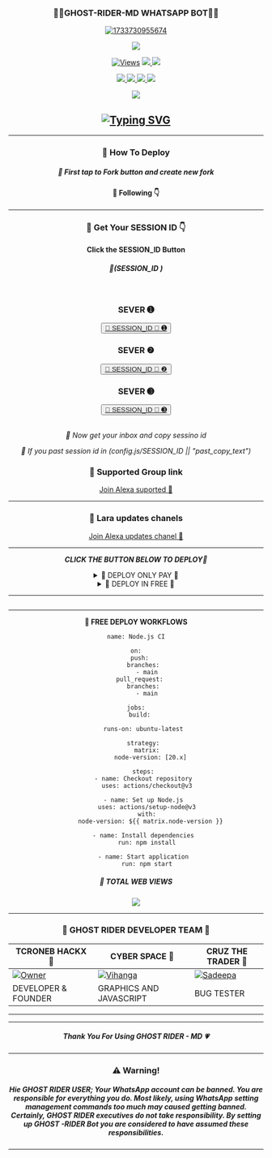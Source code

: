 <div align="center">
	<h3>👧🏻GHOST-RIDER-MD WHATSAPP BOT👧🏻</h3>
<a href="https://ibb.co/wBBKGBj"><img src="https://i.ibb.co/9ccqKcS/1733730955674.jpg" alt="1733730955674" border="0"></a>
</div>
<p align="center">
  <a href="httsp://github.com/Dark-Town/GHOST-RIDER">
    <img src="https://img.shields.io/docker/pulls/blackamda/queenamdi?style=flat-square&label=Docker+Pulls">
  </a>
</p>

<p align="center">

  <a href="https://github.com/Dark-Town/GHOST-RIDER">
    <img src="https://hits.seeyoufarm.com/api/count/incr/badge.svg?url=https%3A%2F%2Fgithub.com%2Fsadiyamin%2FLara-MD&count_bg=%2379C83D&title_bg=%23555555&icon=gitpod.svg&icon_color=%23E7E7E7&title=Views&edge_flat=false" alt="Views"/></a>
  
  </a>
  <a href="https://github.com/Dark-Town/GHOST-RIDER/fork">
    <img src="https://img.shields.io/github/forks/Dark-Town/GHOST-RIDER?label=Fork&style=social">
    
  </a>
  <a href="https://github.com/Dark-Town/GHOST-RIDER/stargazers">
    <img src="https://img.shields.io/github/stars/sadiyamin/Lara-MD?style=social">
  </a>
</p>

<p align="center">
  <a href="httsp://github.com/Dark-Town/GHOST-RIDER">
    <img src="https://img.shields.io/github/repo-size/Dark-Town/GHOST-RIDER?color=purple&label=Repo%20Size&style=plastic">

  </a>
  <a href="httsp://github.com/Dark-Town/GHOST-RIDERD">
    <img src="https://img.shields.io/github/license/sadiyamin/Lara-MD?color=purple&label=License&style=plastic">

  </a>
  <a href="httsp://github.com/Dark-Town/GHOST-RIDER">
    <img src="https://img.shields.io/github/languages/top/sadiyamin/Lara-MD?color=purple&label=Javascript&style=plastic">

  </a>
  <a href="httsp://github.com/Dark-Town/GHOST-RIDE">
    <img src="https://img.shields.io/static/v1?label=Author&message=CRONE%20min&color=purple&style=plastic">

  </a>
  </p>
 <p align="center">
  <a href="https://wa.me/263716254192">
    <img src="https://img.shields.io/badge/Contact%20Me%20On%20Whatsapp-CRONE%20MD%20BOT-purple&style=plastic">

  </a>
</p>
<div align="center">
</p>
	
## [![Typing SVG](https://readme-typing-svg.herokuapp.com?font=Rockstar-ExtraBold&color=F00&lines=HELLO+IM+ZW+CODER+GHOST+RIDER+DEVELOPER)](https://git.io/typing-svg)



<hr>

		
       
<h3>🌸 How To Deploy </h3>

<h5>🌸 First tap to Fork button and create new fork</h5>

<h4>🌸 Following 👇</h4>
<hr>	
<h3>🌸 Get Your SESSION ID 👇</h3> 
<h4>Click the SESSION_ID Button</h4>
<h5>🌸(SESSION_ID )</h5> 
<br>
<h3>SEVER ➊</h3>
<div align="center">
<button><tr><a href="https://ghost-pair-ihmy.onrender.com/">🌸 SESSION_ID 🌸 ➊</a></tr></button>
<br>
<h3>SEVER ❷</h3>
<div align="center">
<button><tr><a href="https://dry-adda-gangster-fa80e06d.koyeb.app/">🌸 SESSION_ID 🌸 ❷</a></tr></button>
<br>
<h3>SEVER ➌</h3>
<div align="center">
<button><tr><a href="https://express-pairing-code2-1.onrender.com/">🌸 SESSION_ID 🌸 ➌</a></tr></button>
</div>
<br>

*🌸 Now get your inbox and copy sessino id*

*🌸 If you past session id in (config.js/SESSION_ID || "past_copy_text")*

<h3>🌸 Supported Group link </h3>
<a href="https://chat.whatsapp.com/Ci5mDk9zEVF95NcuqEtzl4">Join Alexa suported 👧</a>
<hr>
<h3>🌸 Lara updates chanels </h3>
<a href="https://whatsapp.com/channel/0029VaD5t8S1nozDfDDjRj2J">Join Alexa updates chanel 👧</a>
<hr>

***CLICK THE BUTTON BELOW TO DEPLOY🌸***

 <details close>
<summary>🌸 DEPLOY ONLY PAY 🌸</summary>
	 
--------	 
1.  #### DEPLOY IN HEROKU 

[![Deploy](https://www.herokucdn.com/deploy/button.svg)](https://dashboard.heroku.com/new-app?template=https://github.com/sadiyamin/Lara-MD)

--------
2.  #### DEPLOY IN REPLIT

   <a href='https://repl.it/github/sadiyamin/Lara-MD' target="_blank"><img alt='DEPLOY' src='https://img.shields.io/badge/-REPLIT-orange?style=for-the-badge&logo=replit&logoColor=white'/></a>

--------
3.  #### DEPLOY IN KOYEB

<a href='https://app.koyeb.com/auth/signin' target="_blank"><img alt='DEPLOY' src='https://img.shields.io/badge/-KOYEB-blue?style=for-the-badge&logo=koyeb&logoColor=white'/></a>

--------
4.  #### DEPLOY IN GLITCH

<a href='https://glitch.com/signup' target="_blank"><img alt='DEPLOY' src='https://img.shields.io/badge/GLITCH-h?color=pink&style=for-the-badge&logo=glitch'/></a></p>

--------

5.  #### DEPLOY TO CODESPACE

<a href='https://github.com/codespaces/new' target="_blank"><img alt='DEPLOY' src='https://img.shields.io/badge/CODESPACE-h?color=navy&style=for-the-badge&logo=visualstudiocode'/></a></p>

--------

6. #### DEPLOY TO RENDER

<a href='https://dashboard.render.com' target="_blank"><img alt='DEPLOY' src='https://img.shields.io/badge/RENDER-h?color=maroon&style=for-the-badge&logo=render'/></a></p>

--------
7. #### DEPLOY TO RAILWAY

<a href='https://railway.app/new' target="_blank"><img alt='DEPLOY' src='https://img.shields.io/badge/RAILWAY-h?color=black&style=for-the-badge&logo=railway'/></a></p>

--------
</details>
<details close>
<summary>🌸 DEPLOY IN FREE 🌸</summary>

<h5>🌸 Deploy Free Koyeb👇</h5>
<a href="http://koyeb.com" ><img src="https://i.ibb.co/t4KftP0/images.png width="50" height="25"></a>
<hr>
<h5>🌸 Deploy Free Workflows 👇</h5>

```
name: Node.js CI

on:
  push:
    branches:
      - main
  pull_request:
    branches:
      - main

jobs:
  build:

    runs-on: ubuntu-latest

    strategy:
      matrix:
        node-version: [20.x]

    steps:
    - name: Checkout repository
      uses: actions/checkout@v3

    - name: Set up Node.js
      uses: actions/setup-node@v3
      with:
        node-version: ${{ matrix.node-version }}

    - name: Install dependencies
      run: npm install

    - name: Start application
      run: npm start
```	
</details>
<hr>
<img src="http://readme-typing-svg.herokuapp.com?color=d1fa09&center=true&vCenter=true&multiline=false&lines=Created+By+TCRONEB+HACKX_Min" alt="">
<hr>

**🌸 FREE DEPLOY WORKFLOWS**
```
name: Node.js CI

on:
  push:
    branches:
      - main
  pull_request:
    branches:
      - main

jobs:
  build:

    runs-on: ubuntu-latest

    strategy:
      matrix:
        node-version: [20.x]

    steps:
    - name: Checkout repository
      uses: actions/checkout@v3

    - name: Set up Node.js
      uses: actions/setup-node@v3
      with:
        node-version: ${{ matrix.node-version }}

    - name: Install dependencies
      run: npm install

    - name: Start application
      run: npm start
```


<h5>🌸 TOTAL WEB VIEWS</h5>
<img src="https://profile-counter.glitch.me/Sadeesha/count.svg" center>

<hr>

<div align="center">
<h3>🌸 GHOST RIDER DEVELOPER TEAM 👤</h3>

| TCRONEB HACKX 👤              | CYBER SPACE 👤              | CRUZ THE TRADER 👤            |
|---------------------|---------------------|---------------------|
[![Owner](https://i.ibb.co/q9pChng/IMG-20240924-WA0019.jpg)](https://github.com/sadiyamin/Alexa/) | [![Vihanga](https://i.ibb.co/chgBVvB/vihanga.jpg)](https://github.com/sadiyamin/Alexa) | [![Sadeepa](https://i.ibb.co/ZK5mwt3/IMG-20241019-WA0005.jpg)](https://github.com/sadiyamin/Alexa/) |
| DEVELOPER & FOUNDER | GRAPHICS AND JAVASCRIPT  | BUG TESTER |
</div>
<hr>

<hr>

<div align="center">
              


</div>

<h5>Thank You For Using GHOST RIDER - MD 💗</h5>

<hr>

<h3>⚠️ Warning!</h3>

<h5>Hie GHOST RIDER USER; Your WhatsApp account can be banned. You are responsible for everything you do. Most likely, using WhatsApp setting management commands too much may caused getting banned. Certainly, GHOST RIDER executives do not take responsibility. By setting up GHOST -RIDER  Bot you are considered to have assumed these responsibilities.</h5>
<hr>
